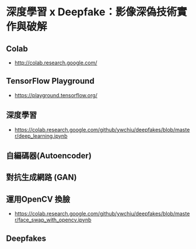 # 深度學習 x Deepfake：影像深偽技術實作與破解

## Colab
- http://colab.research.google.com/

## TensorFlow  Playground
- https://playground.tensorflow.org/

## 深度學習
- https://colab.research.google.com/github/ywchiu/deepfakes/blob/master/deep_learning.ipynb


## 自編碼器(Autoencoder)

## 對抗生成網路 (GAN)

## 運用OpenCV 換臉
- https://colab.research.google.com/github/ywchiu/deepfakes/blob/master/face_swap_with_opencv.ipynb

## Deepfakes


